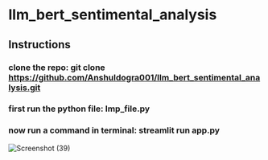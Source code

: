 # llm_bert_sentimental_analysis

## Instructions

### clone the repo: git clone https://github.com/Anshuldogra001/llm_bert_sentimental_analysis.git
### first run the python file: Imp_file.py
### now run a command in terminal: streamlit run app.py

![Screenshot (39)](https://github.com/Anshuldogra001/llm_bert_sentimental_analysis/assets/96309140/262050bd-f989-4559-bc25-18aab6fcc292)


